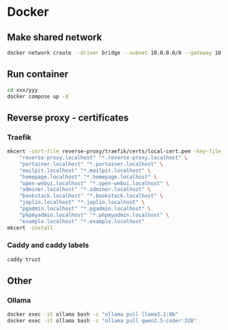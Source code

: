 # Docker

## Make shared network

```bash
docker network create --driver bridge --subnet 10.0.0.0/8 --gateway 10.0.0.1 main
```

## Run container

```bash
cd xxx/yyy
docker compose up -d
```

## Reverse proxy - certificates

### Traefik

```bash
mkcert -cert-file reverse-proxy/traefik/certs/local-cert.pem -key-file reverse-proxy/traefik/certs/local-key.pem \
    "reverse-proxy.localhost" "*.reverse-proxy.localhost" \
    "portainer.localhost" "*.portainer.localhost" \
    "mailpit.localhost" "*.mailpit.localhost" \
    "homepage.localhost" "*.homepage.localhost" \
    "open-webui.localhost" "*.open-webui.localhost" \
    "adminer.localhost" "*.adminer.localhost" \
    "bookstack.localhost" "*.bookstack.localhost" \
    "joplin.localhost" "*.joplin.localhost" \
    "pgadmin.localhost" "*.pgadmin.localhost" \
    "phpmyadmin.localhost" "*.phpmyadmin.localhost" \
    "example.localhost" "*.example.localhost"
mkcert -install
```

### Caddy and caddy labels

```bash
caddy trust
```

## Other

### Ollama

```bash
docker exec -it ollama bash -c "ollama pull llama3.1:8b"
docker exec -it ollama bash -c "ollama pull qwen2.5-coder:32B"
```
